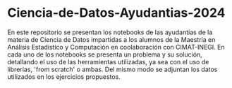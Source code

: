 # Ciencia-de-Datos-Ayudantias-2024
En este repositorio se presentan los notebooks de las ayudantías de la materia de Ciencia de Datos impartidas a los alumnos de la Maestría en Análisis Estadístico y Computación en coolaboración con CIMAT-INEGI. En cada uno de los notebooks se presenta un problema y su solución, detallando el uso de las herramientas utilizadas, ya sea con el uso de librerías, 'from scratch' o ambas. Del mismo modo se adjuntan los datos utilizados en los ejercicios propuestos.
